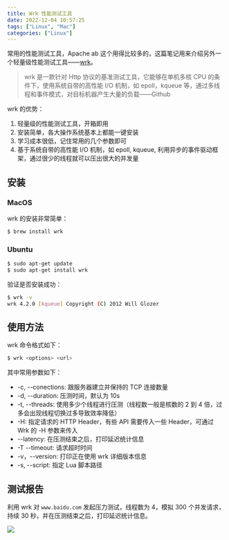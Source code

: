 ```yaml
---
title: Wrk 性能测试工具
date: 2022-12-04 10:57:25
tags: ["Linux", "Mac"]
categories: ["Linux"]
---
```


常用的性能测试工具，Apache ab 这个用得比较多的，这篇笔记用来介绍另外一个轻量级性能测试工具——[wrk](https://github.com/wg/wrk)。

> wrk 是一款针对 Http 协议的基准测试工具，它能够在单机多核 CPU 的条件下，使用系统自带的高性能 I/O 机制，如 epoll，kqueue 等，通过多线程和事件模式，对目标机器产生大量的负载——Github
> 

wrk 的优势：
1. 轻量级的性能测试工具，开箱即用
2. 安装简单，各大操作系统基本上都能一键安装
3. 学习成本很低，记住常用的几个参数即可
4. 基于系统自带的高性能 I/O 机制，如 epoll, kqueue, 利用异步的事件驱动框架，通过很少的线程就可以压出很大的并发量

## 安装

### MacOS
wrk 的安装非常简单：
```bash
$ brew install wrk
```

### Ubuntu

```bash
$ sudo apt-get update
$ sudo apt-get install wrk
```

验证是否安装成功：
```bash
$ wrk -v
wrk 4.2.0 [kqueue] Copyright (C) 2012 Will Glozer
```

## 使用方法

wrk 命令格式如下：
```bash
$ wrk <options> <url>
```

其中常用参数如下：
* -c, --conections: 跟服务器建立并保持的 TCP 连接数量
* -d, --duration: 压测时间，默认为 10s
* -t, --threads: 使用多少个线程进行压测（线程数一般是核数的 2 到 4 倍，过多会出现线程切换过多导致效率降低）
* -H: 指定请求的 HTTP Header，有些 API 需要传入一些 Header，可通过 Wrk 的 -H 参数来传入
* --latency: 在压测结束之后，打印延迟统计信息
* -T --timeout: 请求超时时间
* -v，--version: 打印正在使用 wrk 详细版本信息
* -s, --script: 指定 Lua 脚本路径

## 测试报告

利用 wrk 对 `www.baidu.com` 发起压力测试，线程数为 4，模拟 300 个并发请求，持续 30 秒，并在压测结束之后，打印延迟统计信息。

![](https://cdn.jsdelivr.net/gh/0xAiKang/CDN/blog/images/20221202090629.png)